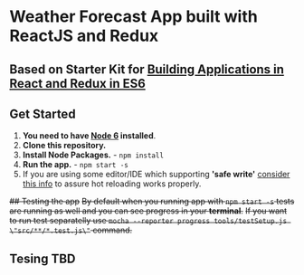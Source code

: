 # Weather Forecast App built with ReactJS and Redux

## Based on Starter Kit for [Building Applications in React and Redux in ES6](https://github.com/coryhouse/pluralsight-redux-starter/)

## Get Started
1. **You need to have [Node 6](https://nodejs.org) installed**.
2. **Clone this repository.**
3. **Install Node Packages.** - `npm install`
4. **Run the app.** - `npm start -s`
5. If you are using some editor/IDE which supporting **'safe write'** [consider this info](http://webpack.github.io/docs/webpack-dev-server.html#working-with-editors-ides-supporting-safe-write) to assure hot reloading works properly.

~~## Testing the app~~
~~By default when you running app with `npm start -s` tests are running as well and you can see progress in your **terminal**.~~
~~If you want to run test separatelly use `mocha --reporter progress tools/testSetup.js \"src/**/*.test.js\"` command.~~

## Tesing TBD
